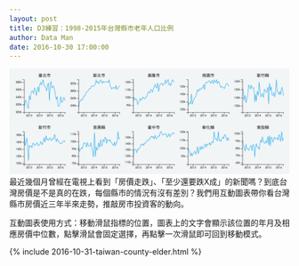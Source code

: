 ```yaml
---
layout: post
title: D3練習：1998-2015年台灣縣市老年人口比例
author: Data Man
date: 2016-10-30 17:00:00
---
```


![get the PDF](/images/taiwan-housing-front-image.png)
最近幾個月曾經在電視上看到「房價走跌」、「至少還要跌X成」的新聞嗎？到底台灣房價是不是真的在跌，每個縣市的情況有沒有差別？我們用互動圖表帶你看台灣縣市房價近三年半來走勢，推敲房市投資客的動向。


<!-- more -->

互動圖表使用方式：移動滑鼠指標的位置，圖表上的文字會顯示該位置的年月及相應房價中位數，點擊滑鼠會固定選擇，再點擊一次滑鼠即可回到移動模式。

{% include 2016-10-31-taiwan-county-elder.html %}
